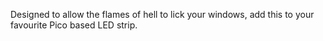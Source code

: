 Designed to allow the flames of hell to lick your windows, add this to your favourite Pico based LED strip.
